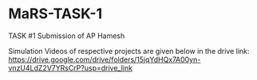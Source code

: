 # MaRS-TASK-1
TASK #1 Submission of AP Hamesh

Simulation Videos of respective projects are given below in the drive link:
https://drive.google.com/drive/folders/15jqYdHQx7A00yn-vnzU4LdZ2V7YRsCrP?usp=drive_link
